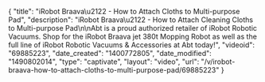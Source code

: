 {
    "title": "iRobot Braava\u2122 - How to Attach Cloths to Multi-purpose Pad",
    "description": "iRobot Braava\u2122 - How to Attach Cleaning Cloths to Multi-purpose Pad\n\nAbt is a proud authorized retailer of iRobot Robotic Vacuums. Shop for the iRobot Braava jet 380t Mopping Robot as well as the full line of iRobot Robotic Vacuums  & Accessories at Abt today!",
    "videoid": "69885223",
    "date_created": "1400772805",
    "date_modified": "1490802014",
    "type": "captivate",
    "layout": "video",
    "url": "\/v\/irobot-braava-how-to-attach-cloths-to-multi-purpose-pad\/69885223"
}